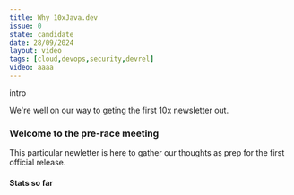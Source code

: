 ```yaml
---
title: Why 10xJava.dev
issue: 0
state: candidate
date: 28/09/2024
layout: video
tags: [cloud,devops,security,devrel]
video: aaaa
---
```

intro

We're well on our way to geting the first 10x newsletter out. 



### Welcome to the pre-race meeting

This particular newletter is here to gather our thoughts as prep for the first official release.

#### Stats so far

